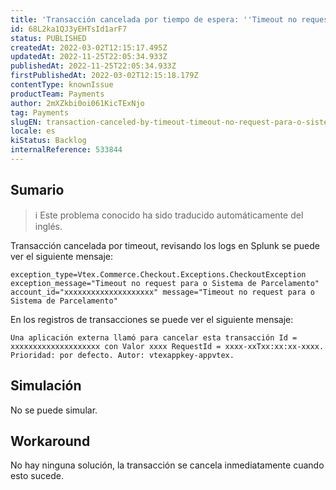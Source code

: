 ```yaml
---
title: 'Transacción cancelada por tiempo de espera: ''Timeout no request para o Sistema de Parcelamento'''
id: 68L2ka1QJ3yEHTsId1arF7
status: PUBLISHED
createdAt: 2022-03-02T12:15:17.495Z
updatedAt: 2022-11-25T22:05:34.933Z
publishedAt: 2022-11-25T22:05:34.933Z
firstPublishedAt: 2022-03-02T12:15:18.179Z
contentType: knownIssue
productTeam: Payments
author: 2mXZkbi0oi061KicTExNjo
tag: Payments
slugEN: transaction-canceled-by-timeout-timeout-no-request-para-o-sistema-de-parcelamento
locale: es
kiStatus: Backlog
internalReference: 533844
---
```


## Sumario

>ℹ️ Este problema conocido ha sido traducido automáticamente del inglés.



Transacción cancelada por timeout, revisando los logs en Splunk se puede ver el siguiente mensaje:

    exception_type=Vtex.Commerce.Checkout.Exceptions.CheckoutException exception_message="Timeout no request para o Sistema de Parcelamento" account_id="xxxxxxxxxxxxxxxxxxxx" message="Timeout no request para o Sistema de Parcelamento"


En los registros de transacciones se puede ver el siguiente mensaje:

    Una aplicación externa llamó para cancelar esta transacción Id = xxxxxxxxxxxxxxxxxxxx con Valor xxxx RequestId = xxxx-xxTxx:xx:xx-xxxx. Prioridad: por defecto. Autor: vtexappkey-appvtex.




## Simulación


No se puede simular.



## Workaround


No hay ninguna solución, la transacción se cancela inmediatamente cuando esto sucede.

